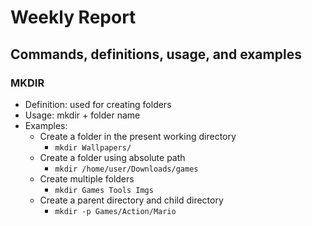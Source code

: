 # Weekly Report

## Commands, definitions, usage, and examples

### MKDIR
* Definition: used for creating folders
* Usage: mkdir + folder name
* Examples:
  * Create a folder in the present working directory
    * `mkdir Wallpapers/`
  * Create a folder using absolute path
    * `mkdir /home/user/Downloads/games`
  * Create multiple folders
    * `mkdir Games Tools Imgs`
  * Create a parent directory and child directory
    * `mkdir -p Games/Action/Mario`